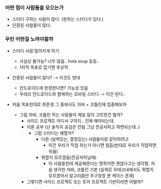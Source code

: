 
### 어떤 점이 사람들을 모으는가

- 스터디 구하는 사람이 많다. (원하는 스터디가 있다.)
- 인증된 사람들이 많다.

### 우린 어떤걸 노려야할까

- 스터디 사람 많아지게 하기 
	- 사실상 불가능? 너무 많음.. hola soup 등등..
	- 1차적 목표로 잡기엔 추상적
- 인증된 사람들이 많다? -> 이것도 방대
	- 안드로이드에 한정한다면? 가능성 있음
	- 우테코 안드로이드와 함께하는 모바일 스터디 -> 이건 된다..

- 처음 목표한대로 취준생 그 중에서도 자바 + 코틀린에 집중해보자
	- 그럼 자바, 코틀린 하는 사람들이 제일 많이 고민한건 뭘까?
		- 사이드 프로젝트 어디서 구하지.. 진짜 해야되는데
		- 이론 공부 (난 솔직히 공감은 안됨 그냥 전공서피고 하면되는데..)
			- 그럼 스터디는 왜할까?
				- 다른 (실력있는, 열정있는) 사람들이랑 같이하려고
					- 이건 우리가 직접 하는거 아니면 힘듬(반대로 우리가 직접하면 쉬움)
				- 뭐할지 모르겠음(전공자아닐때)
					- 이 사람들한테 제공해준다는 명목이면 괜찮다고는 생각함. 처음 생각한 자바, 코틀린 기본 (실제로 우테코내에서도 뭐할지 모르겠어서 알고리즘만 주구장창 푼 케이스 존재)
		- 그렇다면 사이드 프로젝트 또는 토이 프로젝트 기반이라면 어떨까?
